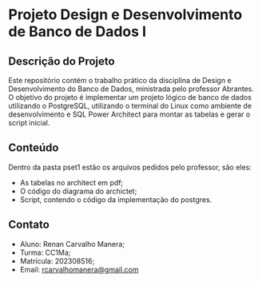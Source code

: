 # Projeto Design e Desenvolvimento de Banco de Dados I

## Descrição do Projeto
Este repositório contém o trabalho prático da disciplina de Design e Desenvolvimento do Banco de Dados, ministrada pelo professor Abrantes. O objetivo do projeto é implementar um projeto lógico de banco de dados utilizando o PostgreSQL, utilizando o terminal do Linux como ambiente de desenvolvimento e SQL Power Architect para montar as tabelas e gerar o script inicial.

## Conteúdo
Dentro da pasta pset1 estão os arquivos pedidos pelo professor, são eles:
- As tabelas no architect em pdf;
- O código do diagrama do archictet;
- Script, contendo o código da implementação do postgres.

## Contato
- Aluno: Renan Carvalho Manera;
- Turma: CC1Ma;
- Matrícula: 202308516;
- Email: rcarvalhomanera@gmail.com 
